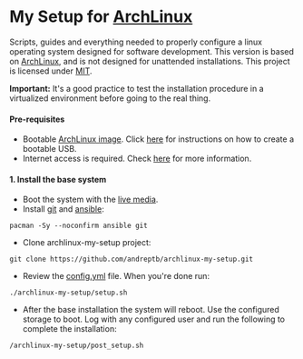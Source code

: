 My Setup for [ArchLinux](https://www.archlinux.org/)
==========

Scripts, guides and everything needed to properly configure a linux operating system designed for software development. This version is based on [ArchLinux](https://www.archlinux.org/), and is not designed for unattended installations. This project is licensed under [MIT](LICENSE).

**Important:** It's a good practice to test the installation procedure in a virtualized environment before going to the real thing.

#### Pre-requisites
- Bootable [ArchLinux image](https://www.archlinux.org/download/). Click [here](https://wiki.archlinux.org/index.php/USB_flash_installation_media) for instructions on how to create a bootable USB.
- Internet access is required. Check  [here](https://wiki.archlinux.org/index.php/beginners%27_guide#Establish_an_internet_connection) for more information.

#### 1. Install the base system

- Boot the system with the [live media](https://www.archlinux.org/download/).
- Install [git](https://wiki.archlinux.org/index.php/Git) and [ansible](https://www.archlinux.org/packages/community/any/ansible/):
``` shell
pacman -Sy --noconfirm ansible git
```
- Clone archlinux-my-setup project:
``` shell
git clone https://github.com/andreptb/archlinux-my-setup.git
```
- Review the [config.yml](config.yml) file. When you're done run:
``` shell
./archlinux-my-setup/setup.sh
```
- After the base installation the system will reboot. Use the configured storage to boot. Log with any configured user and run the following to complete the installation:
``` shell
/archlinux-my-setup/post_setup.sh
```
